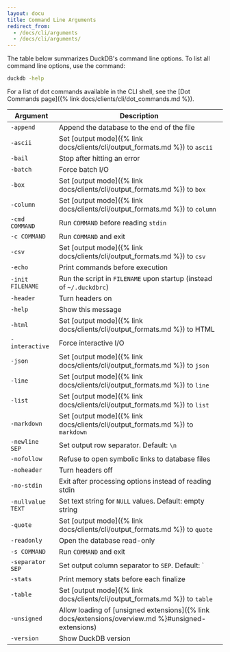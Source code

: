 ```yaml
---
layout: docu
title: Command Line Arguments
redirect_from:
  - /docs/cli/arguments
  - /docs/cli/arguments/
---
```


The table below summarizes DuckDB's command line options.
To list all command line options, use the command:

```bash
duckdb -help
```

For a list of dot commands available in the CLI shell, see the [Dot Commands page]({% link docs/clients/cli/dot_commands.md %}).

<!-- markdownlint-disable MD056 -->

| Argument | Description |
|---|-------|
| `-append`         | Append the database to the end of the file                                                         |
| `-ascii`          | Set [output mode]({% link docs/clients/cli/output_formats.md %}) to `ascii`                            |
| `-bail`           | Stop after hitting an error                                                                        |
| `-batch`          | Force batch I/O                                                                                    |
| `-box`            | Set [output mode]({% link docs/clients/cli/output_formats.md %}) to `box`                              |
| `-column`         | Set [output mode]({% link docs/clients/cli/output_formats.md %}) to `column`                           |
| `-cmd COMMAND`    | Run `COMMAND` before reading `stdin`                                                               |
| `-c COMMAND`      | Run `COMMAND` and exit                                                                             |
| `-csv`            | Set [output mode]({% link docs/clients/cli/output_formats.md %}) to `csv`                              |
| `-echo`           | Print commands before execution                                                                    |
| `-init FILENAME`  | Run the script in `FILENAME` upon startup (instead of `~/.duckdbrc`)                               |
| `-header`         | Turn headers on                                                                                    |
| `-help`           | Show this message                                                                                  |
| `-html`           | Set [output mode]({% link docs/clients/cli/output_formats.md %}) to HTML                               |
| `-interactive`    | Force interactive I/O                                                                              |
| `-json`           | Set [output mode]({% link docs/clients/cli/output_formats.md %}) to `json`                             |
| `-line`           | Set [output mode]({% link docs/clients/cli/output_formats.md %}) to `line`                             |
| `-list`           | Set [output mode]({% link docs/clients/cli/output_formats.md %}) to `list`                             |
| `-markdown`       | Set [output mode]({% link docs/clients/cli/output_formats.md %}) to `markdown`                         |
| `-newline SEP`    | Set output row separator. Default: `\n`                                                            |
| `-nofollow`       | Refuse to open symbolic links to database files                                                    |
| `-noheader`       | Turn headers off                                                                                   |
| `-no-stdin`       | Exit after processing options instead of reading stdin                                             |
| `-nullvalue TEXT` | Set text string for `NULL` values. Default: empty string                                           |
| `-quote`          | Set [output mode]({% link docs/clients/cli/output_formats.md %}) to `quote`                            |
| `-readonly`       | Open the database read-only                                                                        |
| `-s COMMAND`      | Run `COMMAND` and exit                                                                             |
| `-separator SEP`  | Set output column separator to `SEP`. Default: `|`                                                 |
| `-stats`          | Print memory stats before each finalize                                                            |
| `-table`          | Set [output mode]({% link docs/clients/cli/output_formats.md %}) to `table`                            |
| `-unsigned`       | Allow loading of [unsigned extensions]({% link docs/extensions/overview.md %}#unsigned-extensions) |
| `-version`        | Show DuckDB version                                                                                |

<!-- markdownlint-enable MD056 -->
